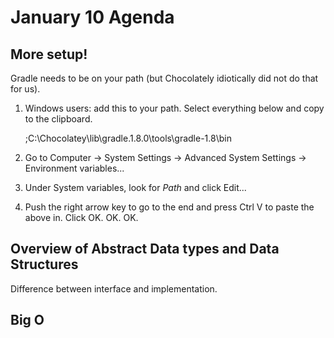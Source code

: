 January 10 Agenda
=================

More setup!
-----------

Gradle needs to be on your path (but Chocolately idiotically did not do that for us).

1. Windows users: add this to your path. Select everything below and copy to the clipboard.

    ;C:\Chocolatey\lib\gradle.1.8.0\tools\gradle-1.8\bin

2. Go to Computer -> System Settings -> Advanced System Settings -> Environment variables...
3. Under System variables, look for *Path* and click Edit...
4. Push the right arrow key to go to the end and press Ctrl V to paste the above in. Click OK. OK. OK.

Overview of Abstract Data types and Data Structures
---------------------------------------------------

Difference between interface and implementation.

Big O
-----

